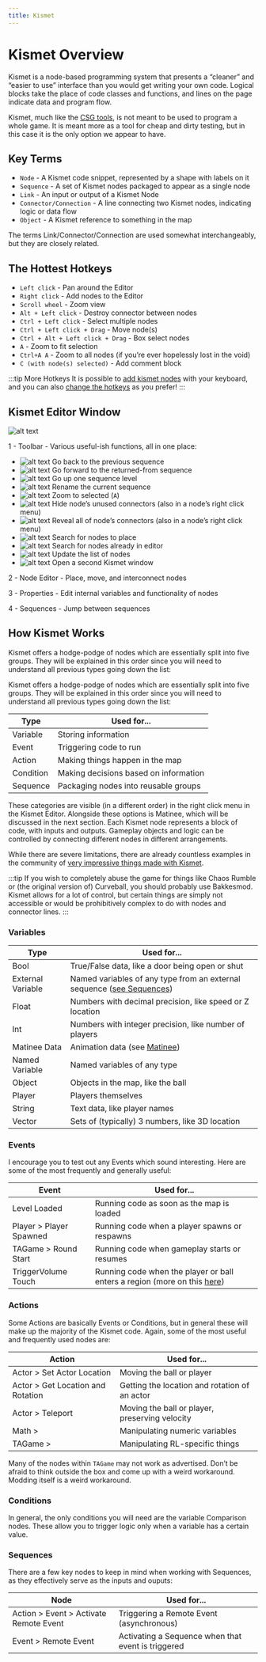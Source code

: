 ```yaml
---
title: Kismet
---
```

# Kismet Overview

Kismet is a node-based programming system that presents a “cleaner” and “easier to use” interface than you would get writing your own code. Logical blocks take the place of code classes and functions, and lines on the page indicate data and program flow.

Kismet, much like the [CSG tools](../udk/01_csg.md), is not meant to be used to program a whole game. It is meant more as a tool for cheap and dirty testing, but in this case it is the only option we appear to have.

## Key Terms

* `Node` - A Kismet code snippet, represented by a shape with labels on it
* `Sequence` - A set of Kismet nodes packaged to appear as a single node
* `Link` - An input or output of a Kismet Node
* `Connector/Connection` - A line connecting two Kismet nodes, indicating logic or data flow
* `Object` - A Kismet reference to something in the map

The terms Link/Connector/Connection are used somewhat interchangeably, but they are closely related.

## The Hottest Hotkeys

* `Left click` - Pan around the Editor
* `Right click` - Add nodes to the Editor
* `Scroll wheel` - Zoom view
* `Alt + Left click` - Destroy connector between nodes
* `Ctrl + Left click` - Select multiple nodes
* `Ctrl + Left click + Drag` - Move node(s)
* `Ctrl + Alt + Left click + Drag` - Box select nodes
* `A` - Zoom to fit selection
* `Ctrl+A A` - Zoom to all nodes (if you’re ever hopelessly lost in the void)
* `C (with node(s) selected)` - Add comment block

:::tip More Hotkeys
It is possible to [add kismet nodes](https://docs.unrealengine.com/udk/Three/KismetUserGuide.html#Hotkeys) with your keyboard, and you can also [change the hotkeys](../misc/08_custom_udk.md#udk-custom-keys) as you prefer!
:::

## Kismet Editor Window <Badge text="important" type="tip"/>

![alt text](/images/kismet/guide/image18.png "Nice and simple")

1 - Toolbar - Various useful-ish functions, all in one place:

* ![alt text](/images/kismet/guide/image87.png) Go back to the previous sequence
* ![alt text](/images/kismet/guide/image242.png) Go forward to the returned-from sequence
* ![alt text](/images/kismet/guide/image154.png) Go up one sequence level
* ![alt text](/images/kismet/guide/image62.png) Rename the current sequence
* ![alt text](/images/kismet/guide/image188.png) Zoom to selected (`A`)
* ![alt text](/images/kismet/guide/image208.png) Hide node’s unused connectors (also in a node’s right click menu)
* ![alt text](/images/kismet/guide/image19.png) Reveal all of node’s connectors (also in a node’s right click menu)
* ![alt text](/images/kismet/guide/image17.png) Search for nodes to place
* ![alt text](/images/kismet/guide/image36.png) Search for nodes already in editor
* ![alt text](/images/kismet/guide/image182.png) Update the list of nodes
* ![alt text](/images/kismet/guide/image249.png) Open a second Kismet window

2 - Node Editor - Place, move, and interconnect nodes

3 - Properties - Edit internal variables and functionality of nodes

4 - Sequences - Jump between sequences

## How Kismet Works

Kismet offers a hodge-podge of nodes which are essentially split into five groups. They will be explained in this order since you will need to understand all previous types going down the list:

Kismet offers a hodge-podge of nodes which are essentially split into five groups. They will be explained in this order since you will need to understand all previous types going down the list:

| Type      | Used for...                           |
| --------- | ------------------------------------- |
| Variable  | Storing information                   |
| Event     | Triggering code to run                |
| Action    | Making things happen in the map       |
| Condition | Making decisions based on information |
| Sequence  | Packaging nodes into reusable groups  |

These categories are visible (in a different order) in the right click menu in the Kismet Editor. Alongside these options is Matinee, which will be discussed in the next section. Each Kismet node represents a block of code, with inputs and outputs. Gameplay objects and logic can be controlled by connecting different nodes in different arrangements.

While there are severe limitations, there are already countless examples in the community of [very impressive things made with Kismet](https://github.com/RocketLeagueMapmaking/Kismet).

:::tip
If you wish to completely abuse the game for things like Chaos Rumble or (the original version of) Curveball, you should probably use Bakkesmod. Kismet allows for a lot of control, but certain things are simply not accessible or would be prohibitively complex to do with nodes and connector lines.
:::

### Variables

| Type              | Used for...                                                                                       |
| ----------------- | ------------------------------------------------------------------------------------------------- |
| Bool              | True/False data, like a door being open or shut                                                   |
| External Variable | Named variables of any type from an external sequence ([see Sequences](01_kismet.md#sequences)) |
| Float             | Numbers with decimal precision, like speed or Z location                                          |
| Int               | Numbers with integer precision, like number of players                                            |
| Matinee Data      | Animation data (see [Matinee](../udk/21_matinee.md))                                                 |
| Named Variable    | Named variables of any type                                                                       |
| Object            | Objects in the map, like the ball                                                                 |
| Player            | Players themselves                                                                                |
| String            | Text data, like player names                                                                      |
| Vector            | Sets of (typically) 3 numbers, like 3D location                                                   |

### Events

I encourage you to test out any Events which sound interesting. Here are some of the most frequently and generally useful:

| Event                   | Used for...                                                                            |
| ----------------------- | -------------------------------------------------------------------------------------- |
| Level Loaded            | Running code as soon as the map is loaded                                              |
| Player > Player Spawned | Running code when a player spawns or respawns                                          |
| TAGame > Round Start    | Running code when gameplay starts or resumes                                           |
| TriggerVolume Touch     | Running code when the player or ball enters a region (more on this [here](03_trigger.md)) |

### Actions

Some Actions are basically Events or Conditions, but in general these will make up the majority of the Kismet code. Again, some of the most useful and frequently used nodes are:

| Action                            | Used for...                                    |
| --------------------------------- | ---------------------------------------------- |
| Actor > Set Actor Location        | Moving the ball or player                      |
| Actor > Get Location and Rotation | Getting the location and rotation of an actor  |
| Actor > Teleport                  | Moving the ball or player, preserving velocity |
| Math >                            | Manipulating numeric variables                 |
| TAGame >                          | Manipulating RL-specific things                |

Many of the nodes within `TAGame` may not work as advertised. Don’t be afraid to think outside the box and come up with a weird workaround. Modding itself is a weird workaround.

### Conditions

In general, the only conditions you will need are the variable Comparison nodes. These allow you to trigger logic only when a variable has a certain value.

### Sequences

There are a few key nodes to keep in mind when working with Sequences, as they effectively serve as the inputs and ouputs:

| Node                                   | Used for...                                        |
| -------------------------------------- | -------------------------------------------------- |
| Action > Event > Activate Remote Event | Triggering a Remote Event (asynchronous)           |
| Event > Remote Event                   | Activating a Sequence when that event is triggered |
